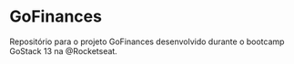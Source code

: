 # GoFinances
Repositório para o projeto GoFinances desenvolvido durante o bootcamp GoStack 13 na @Rocketseat.
